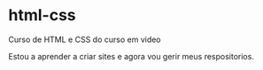 # html-css
 Curso de HTML e CSS do curso em video

Estou a aprender a criar sites e agora vou gerir meus respositorios.